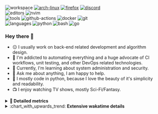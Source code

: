 ![workspace](https://img.shields.io/static/v1?label=&message=workspace:&color=555&style=flat-square)
[![arch-linux](https://img.shields.io/static/v1?logo=arch-linux&label=&message=Arch%20Linux&color=111&logoColor=AAA&style=flat-square)](https://archlinux.org)
[![firefox](https://img.shields.io/static/v1?logo=firefox-browser&label=&message=Firefox&color=111&logoColor=AAA&style=flat-square)](https://mozilla.org/en-US/firefox/)
[![discord](https://img.shields.io/static/v1?logo=discord&label=&message=Discord&color=111&logoColor=AAA&style=flat-square)](https://discord.gg/B8rf3xxgbJ)
<br>
![editors](https://img.shields.io/static/v1?label=&message=editors:&color=555&style=flat-square)
![nvim](https://img.shields.io/static/v1?logo=neovim&label=&message=NeoVim&color=111&logoColor=AAA&style=flat-square)
<br>
![tools](https://img.shields.io/static/v1?label=&message=tools:&color=555&style=flat-square)
![github-actions](https://img.shields.io/static/v1?logo=github-actions&label=&message=github%20actions&color=111&logoColor=AAA&style=flat-square)
![docker](https://img.shields.io/static/v1?logo=docker&label=&message=docker&color=111&logoColor=AAA&style=flat-square)
![git](https://img.shields.io/static/v1?logo=git&label=&message=git&color=111&logoColor=AAA&style=flat-square)
<br>
![languages](https://img.shields.io/static/v1?label=&message=languages:&color=555&style=flat-square)
![python](https://img.shields.io/static/v1?logo=python&label=&message=python&color=111&logoColor=AAA&style=flat-square&link=)
![bash](https://img.shields.io/static/v1?logo=gnu-bash&label=&message=bash&color=111&logoColor=AAA&style=flat-square)
![go](https://img.shields.io/static/v1?logo=rust&label=&message=rust&color=111&logoColor=AAA&style=flat-square)

<!-- Load profile visitor count, but don't display it, keep it as a private stat, no need to show off (888)-->
[](https://visitor-badge.glitch.me/badge?page_id=ItsDrike.ItsDrike)

### Hey there 👋

- :neutral_face: I usually work on back-end related development and algorithm design.
- :man: I'm addicted to automating everything and a huge advocate of CI workflows, unit testing, and other DevOps related technologies.
- :seedling: Currently, I'm learning about system administration and security.
- :speech_balloon: Ask me about anything, I am happy to help.
- :snake: I mostly code in python, because I love the beauty of it's simplicity and readability.
- :tv: I enjoy watching TV shows, mostly Sci-Fi/Fantasy.

<details>
 <summary> <b>📌 Detailed metrics</b></summary>
 
 <table>
  <tr>
    <th>🙋 Profile Details</th>
    <th>🧮 Repositories traffic</th>
  </tr>
  <tr>
   <td>
     <img alt="" width="400" src="https://github.com/ItsDrike/ItsDrike/blob/master/metrics/profile.svg">
   </td>
   <td>
     <img alt="" width="400" src="https://github.com/ItsDrike/ItsDrike/blob/master/metrics/repositories.svg">
   </td>
  </tr>
  <tr>
    <th>📅 Isometric commit calendar</th>
    <th>🈷️ Most used languages</th>
  </tr>
  <tr>
    <td align="center">
      <img alt="" width="400" src="https://github.com/ItsDrike/ItsDrike/blob/master/metrics/isocalendar.svg">
    </td>
    <td>
      <img alt="" width="400" src="https://github.com/ItsDrike/ItsDrike/blob/master/metrics/languages.svg">
    </td>
  </tr>
  <tr>
   <th>♐ Code snippet of the day</th>
   <th>🌟 Recently starred repositories</th>
  </tr>
  <tr>
   <td align="center">
    <img alt="" width="400" src="https://github.com/ItsDrike/ItsDrike/blob/master/metrics/code_snippet.svg">
   </td>
   <td align="center">
    <img alt="" width="400" src="https://github.com/ItsDrike/ItsDrike/blob/master/metrics/starred_repos.svg">
   </td>
  </tr>
  <tr>
    <th>💡 Coding habits</th>
    <th>⏰ WakaTime plugin</th>
  </tr>
  <tr>
   <td align="center">
    <img alt="" width="400" src="https://github.com/ItsDrike/ItsDrike/blob/master/metrics/habits.svg">
   </td>
   <td align="center">
     <img alt="" width="400" src="https://github.com/ItsDrike/ItsDrike/blob/master/metrics/wakatime.svg">
   </td>
  </tr>
 </table>
</details>

<details>
 <summary>:chart_with_upwards_trend: <b>Extensive wakatime details</b></summary>
 
<!--START_SECTION:waka-->
![Code Time](http://img.shields.io/badge/Code%20Time-3%2C422%20hrs%2036%20mins-blue)

**I'm a Night 🦉** 

```text
🌞 Morning                1177 commits        ██░░░░░░░░░░░░░░░░░░░░░░░   09.42 % 
🌆 Daytime                3546 commits        ███████░░░░░░░░░░░░░░░░░░   28.38 % 
🌃 Evening                4668 commits        █████████░░░░░░░░░░░░░░░░   37.36 % 
🌙 Night                  3103 commits        ██████░░░░░░░░░░░░░░░░░░░   24.84 % 
```
📅 **I'm Most Productive on Monday** 

```text
Monday                   2310 commits        █████░░░░░░░░░░░░░░░░░░░░   18.49 % 
Tuesday                  2025 commits        ████░░░░░░░░░░░░░░░░░░░░░   16.21 % 
Wednesday                1721 commits        ███░░░░░░░░░░░░░░░░░░░░░░   13.77 % 
Thursday                 1494 commits        ███░░░░░░░░░░░░░░░░░░░░░░   11.96 % 
Friday                   1354 commits        ███░░░░░░░░░░░░░░░░░░░░░░   10.84 % 
Saturday                 1484 commits        ███░░░░░░░░░░░░░░░░░░░░░░   11.88 % 
Sunday                   2106 commits        ████░░░░░░░░░░░░░░░░░░░░░   16.86 % 
```


📊 **This Week I Spent My Time On** 

```text
💬 Programming Languages: 
Markdown                 4 hrs 54 mins       ███████████░░░░░░░░░░░░░░   44.32 % 
C                        2 hrs 26 mins       ██████░░░░░░░░░░░░░░░░░░░   22.07 % 
Text                     1 hr 17 mins        ███░░░░░░░░░░░░░░░░░░░░░░   11.60 % 
Python                   55 mins             ██░░░░░░░░░░░░░░░░░░░░░░░   08.31 % 
Rust                     53 mins             ██░░░░░░░░░░░░░░░░░░░░░░░   08.07 % 

🔥 Editors: 
Neovim                   11 hrs 5 mins       █████████████████████████   100.00 % 

💻 Operating System: 
Linux                    11 hrs 5 mins       █████████████████████████   100.00 % 
```

**I Mostly Code in Python** 

```text
Python                   50 repos            ███████████████████░░░░░░   74.63 % 
C++                      4 repos             █░░░░░░░░░░░░░░░░░░░░░░░░   05.97 % 
Lua                      3 repos             █░░░░░░░░░░░░░░░░░░░░░░░░   04.48 % 
PHP                      1 repo              ░░░░░░░░░░░░░░░░░░░░░░░░░   01.49 % 
C#                       1 repo              ░░░░░░░░░░░░░░░░░░░░░░░░░   01.49 % 
```




 Last Updated on 01/06/2023 02:13:15 UTC
<!--END_SECTION:waka-->

</details>
